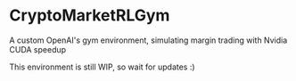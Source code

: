 # CryptoMarketRLGym
 A custom OpenAI's gym environment, simulating margin trading with Nvidia CUDA speedup

 This environment is still WIP, so wait for updates :)
